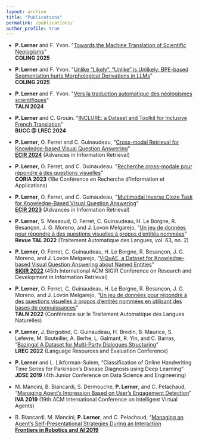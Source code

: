 ```yaml
---
layout: archive
title: "Publications"
permalink: /publications/
author_profile: true
---
```


- **P. Lerner** and F. Yvon. "[Towards the Machine Translation of Scientific Neologisms](https://hal.science/hal-04835653)"  
  **COLING 2025**

- **P. Lerner** and F. Yvon. "[Unlike “Likely”, “Unlike” is Unlikely: BPE-based Segmentation hurts Morphological Derivations in LLMs](https://hal.science/hal-04831106)"  
  **COLING 2025**

- **P. Lerner** and F. Yvon. "[Vers la traduction automatique des néologismes scientifiques](https://aclanthology.org/2024.jeptalnrecital-taln.17/)"  
  **TALN 2024**

- **P. Lerner** and C. Grouin. "[INCLURE: a Dataset and Toolkit for Inclusive French Translation](https://hal.science/hal-04531938)"  
 **BUCC @ LREC 2024**

- **P. Lerner**, O. Ferret and C. Guinaudeau, "[Cross-modal Retrieval for Knowledge-based Visual Question
Answering](https://arxiv.org/abs/2401.05736)"  
[**ECIR 2024**](https://link.springer.com/chapter/10.1007/978-3-031-56027-9_26) (Advances in Information Retrieval)

- **P. Lerner**, O. Ferret, and C. Guinaudeau. "[Recherche cross-modale pour répondre à des questions visuelles](https://aclanthology.org/2023.jeptalnrecital-coria.5)"   
  **CORIA 2023** (18e Conférence en Recherche d'Information et Applications)

- **P. Lerner**, O. Ferret, and C. Guinaudeau, "[Multimodal Inverse Cloze Task for Knowledge-Based Visual Question Answering](https://hal.science/hal-03933089)"   
  [**ECIR 2023**](https://link.springer.com/chapter/10.1007/978-3-031-28244-7_36) (Advances in Information Retrieval)

- **P. Lerner**, S. Messoud, O. Ferret, C. Guinaudeau, H. Le Borgne, R. Besançon, J. G. Moreno, and J. Lovón Melgarejo, 
  “[Un jeu de données pour répondre à des questions visuelles à propos d’entités nommées](https://aclanthology.org/2022.tal-2.0/)”  
  **Revue TAL 2022** (Traitement Automatique des Langues, vol. 63, no. 2)

- **P. Lerner**, O. Ferret, C. Guinaudeau, H. Le Borgne, R. Besançon, J. G. Moreno, and J. Lovón Melgarejo, 
  “[ViQuAE, a Dataset for Knowledge-based Visual Question Answering about Named Entities](https://hal.science/hal-03650618/)”  
  [**SIGIR 2022**](https://dl.acm.org/doi/abs/10.1145/3477495.3531753) (45th International ACM SIGIR Conference on Research and Development in Information Retrieval)

- **P. Lerner**, O. Ferret, C. Guinaudeau, H. Le Borgne, R. Besançon, J. G. Moreno, and J. Lovón Melgarejo, 
  “[Un jeu de données pour répondre à des questions visuelles à propos d’entités nommées en utilisant des bases de connaissances](https://aclanthology.org/2022.jeptalnrecital-taln.43/)”   
  **TALN 2022** (Conférence sur le Traitement Automatique des Langues Naturelles)

- **P. Lerner**, J. Bergoënd, C. Guinaudeau, H. Bredin, B. Maurice, S. Lefevre, M. Bouteiller, A. Berhe, L. Galmant, R. Yin, and C. Barras, 
  “[Bazinga! A Dataset for Multi-Party Dialogues Structuring](https://aclanthology.org/2022.lrec-1.367)”  
  **LREC 2022** (Language Resources and Evaluation Conference)

- **P. Lerner** and L. Likforman-Sulem, “Classification of Online Handwriting Time Series for Parkinson’s Disease Diagnosis using Deep Learning”   
  **JDSE 2019** (4th Junior Conference on Data Science and Engineering)

- M. Mancini, B. Biancardi, S. Dermouche, **P. Lerner**, and C. Pelachaud, 
  “[Managing Agent’s Impression Based on User’s Engagement Detection](https://doi.org/10.1145/3308532.3329442)”   
  **IVA 2019** (19th ACM International Conference on Intelligent Virtual Agents)

- B. Biancardi, M. Mancini, **P. Lerner**, and C. Pelachaud, 
  “[Managing an Agent’s Self-Presentational Strategies During an Interaction](https://hal.science/hal-03011660v1/file/frobt-06-00093.pdf)   
  [**Frontiers in Robotics and AI 2019**](https://www.frontiersin.org/article/10.3389/frobt.2019.00093)
